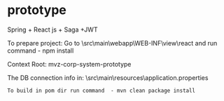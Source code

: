# prototype
Spring + React js + Saga +JWT 

To prepare project: Go to \src\main\webapp\WEB-INF\view\react  and run command  -  npm install
    
Context Root: mvz-corp-system-prototype

The DB connection info in: \src\main\resources\application.properties
    
    To build in pom dir run command  - mvn clean package install
    
    
